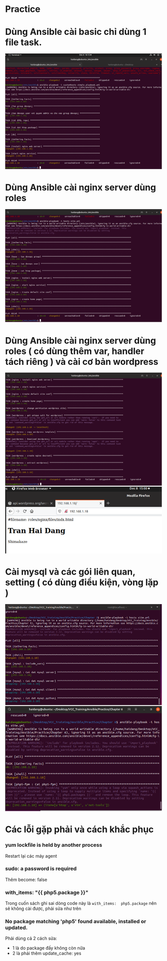 ﻿# Practice

# Dùng Ansible cài basic chỉ dùng 1 file task.
<img src = "../Images/Practice/Anh_1.png">  

# Dùng Ansible cài nginx server dùng roles
<img src = "../Images/Practice/Anh_2.png">  

# Dùng Ansible cài nginx server dùng roles ( có dùng thêm var, handler tách riêng ) và cài cơ bản wordpress
<img src = "../Images/Practice/Anh_3.png">  
<img src = "../Images/Practice/Anh_4.png">  

# Cài mysql và các gói liên quan, setting ( có dùng điều kiện, vòng lặp )
<img src = "../Images/Practice/Anh_5.png">  
<img src = "../Images/Practice/Anh_6.png">  


# Các lỗi gặp phải và cách khắc phục

### yum lockfile is held by another process  
 Restart lại các máy agent   

### sudo: a password is required   
 Thêm become: false   

### with_items: "{{ php5.package }}"
Trong cuốn sách ghi sai dòng code này là ` with_items:  php5.package ` nên sẽ không cài được, phải sửa như trên

### No package matching 'php5' found available, installed or updated.
Phải dùng cả 2 cách sửa:  
- 1 là do package đấy không còn nữa
- 2 là phải thêm update_cache: yes

    





